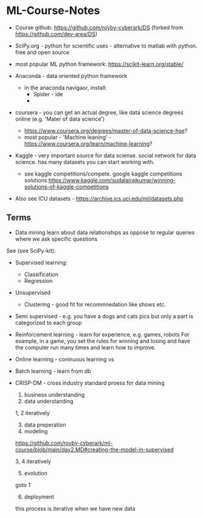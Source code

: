 # ML-Course-Notes

* Course github:
https://github.com/royby-cyberark/DS (forked from https://github.com/dev-area/DS)


* SciPy.org - python for scientific uses - alternative to matlab with python. free and open source
* most popular ML python framework: https://scikit-learn.org/stable/
* Anaconda - data oriented python framework
  * in the anaconda navigaor, install:
    * Spider - ide
    * 
* coursera - you can get an actual degree, like data science degrees online (e.g. 'Mater of data science')
  * https://www.coursera.org/degrees/master-of-data-science-hse?
  * most popular - 'Machine leaning' - https://www.coursera.org/learn/machine-learning?

* Kaggle - very important source for data sciense. social network for data science. 
has many datasets you can start working with.
  * see kaggle competitions/compete. google kaggle competitions solutions
    https://www.kaggle.com/sudalairajkumar/winning-solutions-of-kaggle-competitions

* Also see ICU datasets - https://archive.ics.uci.edu/ml/datasets.php

## Terms

* Data mining
learn about data relationships as oppose to regular queries where we ask specific questions

See (see SciPy-kit):
* Supervised learning:
  * Classification
  * Regression 
* Unsupervised
  * Clustering - good fit for recommnedation like shows etc.
* Semi supervised - e.g. you have a dogs and cats pics but only a part is categorized to each group

  
* Reinforcement learning - learn for experience, e.g. games, robots
For example, in a game, you set the rules for winning and losing and have the computer run many times and learn how to improve.

* Online learning - coninuous learning
vs
* Batch learning - learn from db

* CRISP-DM - cross industry standard proess for data mining 
  1. business understanding
  2. data understanding 
  
  1, 2 iteratively 
  
  3. data preperation
  4. modeling
  
  https://github.com/royby-cyberark/ml-course/blob/main/day2.MD#creating-the-model-in-supervised
  
  3, 4 iteratively
  
  5. evolution
  
  goto 1
  
  6. deployment
  
  this process is iterative when we have new data
  





